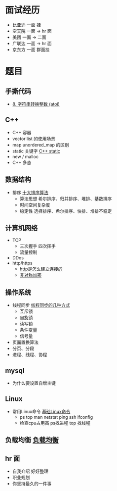 
# 面试经历
- 比亚迪 一面 挂
- 空天院 一面 -> hr 面 
- 美团 一面 -> 二面
- 广联达 一面 -> hr 面
- 京东方 一面 群面挂

# 题目

## 手撕代码
- [8. 字符串转换整数 (atoi)](https://leetcode-cn.com/problems/string-to-integer-atoi/)


## C++
- C++ 容器
- vector list 的使用场景
- map unordered_map 的区别
- static 关键字 [C++ static](https://www.runoob.com/w3cnote/cpp-static-usage.html)
- new / malloc
- C++ 多态

## 数据结构
- 排序 [十大排序算法](https://www.runoob.com/w3cnote/ten-sorting-algorithm.html)
    - 算法思想 希尔排序、归并排序、堆排、基数排序
    - 时间空间复杂度
    - 稳定性 选择排序、希尔排序、快排、堆排不稳定

## 计算机网络
- TCP 
    - 三次握手 四次挥手
    - 流量控制
- DDos
- http/https
    - [http是怎么建立连接的](https://xiaolincoding.com/network/2_http/http_interview.html#https-%E6%98%AF%E5%A6%82%E4%BD%95%E5%BB%BA%E7%AB%8B%E8%BF%9E%E6%8E%A5%E7%9A%84-%E5%85%B6%E9%97%B4%E4%BA%A4%E4%BA%92%E4%BA%86%E4%BB%80%E4%B9%88)
    - [非对称加密](https://zhuanlan.zhihu.com/p/43789231)

## 操作系统
- 线程同步 [线程同步的几种方式](https://zhuanlan.zhihu.com/p/461063930)
    - 互斥锁
    - 自旋锁
    - 读写锁
    - 条件变量
    - 信号量
- 页面置换算法
- 分页、分段
- 进程、线程、协程


## mysql
- 为什么要设置自增主键
## Linux
- 常用Linux命令 [基础Linux命令](https://cloud.tencent.com/developer/article/1540697)
    - ps top man netstat ping ssh ifconfig 
    -  检查cpu占用高 ps找进程 top 找线程

## 负载均衡 [负载均衡](https://zhuanlan.zhihu.com/p/32841479)

## hr 面
- 自我介绍 好好整理
- 职业规划
- 你坚持最久的一件事
